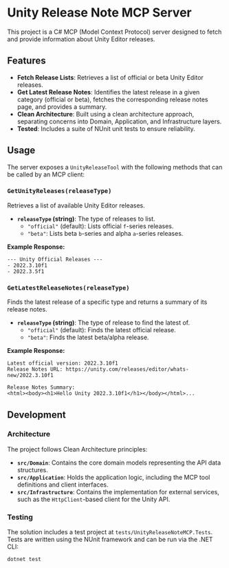 # Unity Release Note MCP Server

This project is a C# MCP (Model Context Protocol) server designed to fetch and provide information about Unity Editor releases.

## Features

-   **Fetch Release Lists**: Retrieves a list of official or beta Unity Editor releases.
-   **Get Latest Release Notes**: Identifies the latest release in a given category (official or beta), fetches the corresponding release notes page, and provides a summary.
-   **Clean Architecture**: Built using a clean architecture approach, separating concerns into Domain, Application, and Infrastructure layers.
-   **Tested**: Includes a suite of NUnit unit tests to ensure reliability.

## Usage

The server exposes a `UnityReleaseTool` with the following methods that can be called by an MCP client:

### `GetUnityReleases(releaseType)`

Retrieves a list of available Unity Editor releases.

-   **`releaseType` (string)**: The type of releases to list.
    -   `"official"` (default): Lists official `f`-series releases.
    -   `"beta"`: Lists beta `b`-series and alpha `a`-series releases.

**Example Response:**

```
--- Unity Official Releases ---
- 2022.3.10f1
- 2022.3.5f1
```

### `GetLatestReleaseNotes(releaseType)`

Finds the latest release of a specific type and returns a summary of its release notes.

-   **`releaseType` (string)**: The type of release to find the latest of.
    -   `"official"` (default): Finds the latest official release.
    -   `"beta"`: Finds the latest beta/alpha release.

**Example Response:**

```
Latest official version: 2022.3.10f1
Release Notes URL: https://unity.com/releases/editor/whats-new/2022.3.10f1

Release Notes Summary:
<html><body><h1>Hello Unity 2022.3.10f1</h1></body></html>...
```

## Development

### Architecture

The project follows Clean Architecture principles:

-   **`src/Domain`**: Contains the core domain models representing the API data structures.
-   **`src/Application`**: Holds the application logic, including the MCP tool definitions and client interfaces.
-   **`src/Infrastructure`**: Contains the implementation for external services, such as the `HttpClient`-based client for the Unity API.

### Testing

The solution includes a test project at `tests/UnityReleaseNoteMCP.Tests`. Tests are written using the NUnit framework and can be run via the .NET CLI:

```sh
dotnet test
```